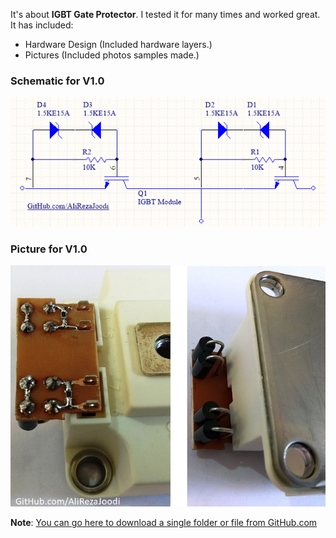 It's about **IGBT Gate Protector**. I tested it for many times and worked great. It has included:

- Hardware Design (Included hardware layers.)
- Pictures (Included photos samples made.)

### Schematic for V1.0
![This is an image](https://github.com/AliRezaJoodi/Electronic-Modules/blob/main/IGBT%20Gate%20Protector/Hardware%20Design/V1.0/Main.png?raw=true)

### Picture for V1.0
![This is an image](https://github.com/AliRezaJoodi/Electronic-Modules/blob/main/IGBT%20Gate%20Protector/Pictures/V1.0.jpg?raw=true)

**Note**: [You can go here to download a single folder or file from GitHub.com](https://minhaskamal.github.io/DownGit/#/home)
